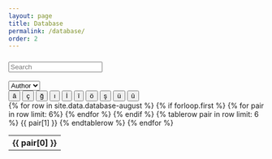 ```yaml
---
layout: page
title: Database
permalink: /database/
order: 2
---
```


   <div>
      <h3>
       <input type="text" id="seInput" class="search-box" onkeyup="myFunction(category.value)" placeholder="Search"/>
      </h3>
      <select name="category" id="category" class="filter-box">
        <option value="1">Author</option>
        <option value="3">Title</option>
      </select>
    </div>
    <div>
      <button type="button" class = "button-default"
      onclick="input('â')">â</button>
      <button type="button" class = "button-default"
      onclick="input('ç')">ç</button>
      <button type="button" class = "button-default"
      onclick="input('ğ')">ğ</button>
      <button type="button" class = "button-default"
      onclick="input('ı')">ı</button>  
      <button type="button" class = "button-default"
      onclick="input('İ')">İ</button>
      <button type="button" class = "button-default"
      onclick="input('î')">î</button>
      <button type="button" class = "button-default"
      onclick="input('ö')">ö</button>
      <button type="button" class = "button-default"
      onclick="input('ş')">ş</button>
      <button type="button" class = "button-default"
      onclick="input('ü')">ü</button>
      <button type="button" class = "button-default"
      onclick="input('û')">û</button>
    </div>
    <script>
      function input(e){
        var seInput = document.getElementById("seInput");
        seInput.value = seInput.value + e;
        document.getElementById("seInput").focus();
      }
    </script>


  <table id="myTable">
  {% for row in site.data.database-august %}
    {% if forloop.first %}
      <tr>
      {% for pair in row limit: 6%}
        <th>{{ pair[0] }}</th>
      {% endfor %}
      </tr>
    {% endif %}
    {% tablerow pair in row limit: 6 %}
      {{ pair[1] }}
   {% endtablerow %}
  {% endfor %}
  </table>



<!-- source : https://www.w3schools.com/howto/tryit.asp?filename=tryhow_js_filter_table -->
 <script>
 function myFunction(val) {
   var input, filter, table, tr, td, i, txtValue;
   input = document.getElementById("seInput");
   filter = input.value.toUpperCase();
   table = document.getElementById("myTable");
   tr = table.getElementsByTagName("tr");
   for (i = 0; i < tr.length; i++) {
     td = tr[i].getElementsByTagName("td")[val];
     if (td) {
       txtValue = td.textContent || td.innerText;
       if (txtValue.toUpperCase().indexOf(filter) > -1) {
         tr[i].style.display = "";
       } else {
         tr[i].style.display = "none";
       }
     }       
   }
 }
 </script>
